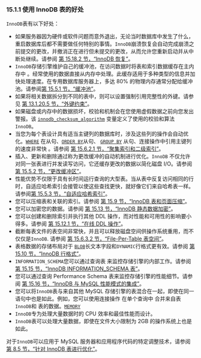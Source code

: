 ### 15.1.1 使用 InnoDB 表的好处

`InnoDB`表有以下好处：

- 如果服务器因为硬件或软件问题而意外退出，无论当时数据库中发生了什么，重启数据库后都不需要做任何特别的事情。`InnoDB`崩溃恢复会自动完成崩溃之前提交的更改，并撤消正在进行但未提交的更改，从而允许您重新启动并从中断处继续。请参阅 [第 15.18.2 节，“InnoDB 恢复”](https://dev.mysql.com/doc/refman/8.0/en/innodb-recovery.html)。
- `InnoDB`存储引擎维护自己的缓冲池，在访问数据时将表和索引数据缓存在主内存中 。经常使用的数据直接从内存中处理。此缓存适用于多种类型的信息并加快处理速度。在专用数据库服务器上，多达 80% 的物理内存通常分配给缓冲池。请参阅[第 15.5.1 节，“缓冲池”](https://dev.mysql.com/doc/refman/8.0/en/innodb-buffer-pool.html)。
- 如果将相关数据拆分到不同的表中，则可以设置强制引用完整性的外键。请参见 [第 13.1.20.5 节，“外键约束”](https://dev.mysql.com/doc/refman/8.0/en/create-table-foreign-keys.html)。
- 如果磁盘或内存中的数据损坏，校验和机制会在您使用虚假数据之前向您发出警报。该 [`innodb_checksum_algorithm`](https://dev.mysql.com/doc/refman/8.0/en/innodb-parameters.html#sysvar_innodb_checksum_algorithm) 变量定义了使用的校验和算法 `InnoDB`。
- 当您为每个表设计具有适当主键列的数据库时，涉及这些列的操作会自动优化。[`WHERE`](https://dev.mysql.com/doc/refman/8.0/en/select.html) 在从句、[`ORDER BY`](https://dev.mysql.com/doc/refman/8.0/en/select.html)从句、 [`GROUP BY`](https://dev.mysql.com/doc/refman/8.0/en/select.html) 从句、连接操作中引用主键列的速度非常快 。请参阅 [第 15.6.2.1 节，“聚集索引和二级索引”](https://dev.mysql.com/doc/refman/8.0/en/innodb-index-types.html)。
- 插入、更新和删除通过称为更改缓冲的自动机制进行优化。`InnoDB` 不仅允许对同一张表进行并发读写访问，它还缓存更改的数据以简化磁盘 I/O。请参阅 [第 15.5.2 节，“更改缓冲区”](https://dev.mysql.com/doc/refman/8.0/en/innodb-change-buffer.html)。
- 性能优势不仅限于具有长时间运行查询的大型表。当从表中反复访问相同的行时，自适应哈希索引会接管以使这些查找更快，就好像它们来自哈希表一样。请参阅[第 15.5.3 节，“自适应哈希索引”](https://dev.mysql.com/doc/refman/8.0/en/innodb-adaptive-hash.html)。
- 您可以压缩表和关联的索引。请参阅 [第 15.9 节，“InnoDB 表和页面压缩”](https://dev.mysql.com/doc/refman/8.0/en/innodb-compression.html)。
- 您可以加密您的数据。请参阅 [第 15.13 节，“InnoDB 静态数据加密”](https://dev.mysql.com/doc/refman/8.0/en/innodb-data-encryption.html)。
- 您可以创建和删除索引并执行其他 DDL 操作，而对性能和可用性的影响要小得多。请参阅 [第 15.12.1 节，“在线 DDL 操作”](https://dev.mysql.com/doc/refman/8.0/en/innodb-online-ddl-operations.html)。
- 截断每表文件的表空间非常快，并且可以释放磁盘空间供操作系统重用，而不仅仅是`InnoDB`. 请参阅 [第 15.6.3.2 节，“File-Per-Table 表空间”](https://dev.mysql.com/doc/refman/8.0/en/innodb-file-per-table-tablespaces.html)。
- 表格数据的存储布局对于 [`BLOB`](https://dev.mysql.com/doc/refman/8.0/en/blob.html)长文本字段和`DYNAMIC`行格式更有效。请参阅 [第 15.10 节，“InnoDB 行格式”](https://dev.mysql.com/doc/refman/8.0/en/innodb-row-format.html)。
- `INFORMATION_SCHEMA`您可以通过查询表 来监控存储引擎的内部工作。请参阅 [第 15.15 节，“InnoDB INFORMATION_SCHEMA 表”](https://dev.mysql.com/doc/refman/8.0/en/innodb-information-schema.html)。
- 您可以通过查询 Performance Schema 表来监控存储引擎的性能细节。请参阅 [第 15.16 节，“InnoDB 与 MySQL 性能模式的集成”](https://dev.mysql.com/doc/refman/8.0/en/innodb-performance-schema.html)。
- 您可以将`InnoDB`表与来自其他 MySQL 存储引擎的表混合在一起，即使在同一语句中也是如此。例如，您可以使用连接操作 在单个查询中 合并来自表`InnoDB`和 表的数据。[`MEMORY`](https://dev.mysql.com/doc/refman/8.0/en/memory-storage-engine.html)
- `InnoDB`专为处理大量数据时的 CPU 效率和最佳性能而设计。
- `InnoDB`表可以处理大量数据，即使在文件大小限制为 2GB 的操作系统上也是如此。

对于`InnoDB`可以应用于 MySQL 服务器和应用程序代码的特定调整技术，请参阅 [第 8.5 节，“针对 InnoDB 表进行优化”](https://dev.mysql.com/doc/refman/8.0/en/optimizing-innodb.html)。